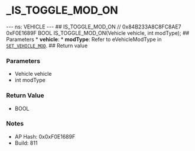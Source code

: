 # _IS_TOGGLE_MOD_ON

--- ns: VEHICLE --- ## IS_TOGGLE_MOD_ON  // 0x84B233A8C8FC8AE7 0xF0E1689F BOOL IS_TOGGLE_MOD_ON(Vehicle vehicle, int modType);   ## Parameters * **vehicle**: * **modType**: Refer to eVehicleModType in [`SET_VEHICLE_MOD`](#_0x6AF0636DDEDCB6DD).  ## Return value

### Parameters
* Vehicle vehicle
* int modType

### Return Value
* BOOL

### Notes
* AP Hash: 0x0xF0E1689F
* Build: 811

